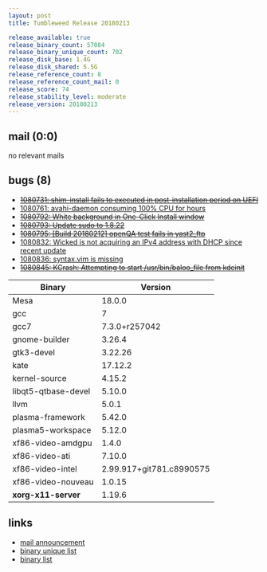 ```yaml
---
layout: post
title: Tumbleweed Release 20180213

release_available: true
release_binary_count: 57084
release_binary_unique_count: 702
release_disk_base: 1.4G
release_disk_shared: 5.5G
release_reference_count: 8
release_reference_count_mail: 0
release_score: 74
release_stability_level: moderate
release_version: 20180213
---
```


## mail (0:0)

no relevant mails

## bugs (8)

<!--more-->

- ~~[1080731: shim-install fails to executed in post-installation period on UEFI](https://bugzilla.opensuse.org/show_bug.cgi?id=1080731)~~
- [1080761: avahi-daemon consuming 100% CPU for hours](https://bugzilla.opensuse.org/show_bug.cgi?id=1080761)
- ~~[1080792: White background in One-Click Install window](https://bugzilla.opensuse.org/show_bug.cgi?id=1080792)~~
- ~~[1080793: Update sudo to 1.8.22](https://bugzilla.opensuse.org/show_bug.cgi?id=1080793)~~
- ~~[1080795: [Build 20180212] openQA test fails in yast2_ftp](https://bugzilla.opensuse.org/show_bug.cgi?id=1080795)~~
- [1080832: Wicked is not acquiring an IPv4 address with DHCP since recent update](https://bugzilla.opensuse.org/show_bug.cgi?id=1080832)
- [1080836: syntax.vim is missing](https://bugzilla.opensuse.org/show_bug.cgi?id=1080836)
- ~~[1080845: KCrash: Attempting to start /usr/bin/baloo_file from kdeinit](https://bugzilla.opensuse.org/show_bug.cgi?id=1080845)~~

Binary | Version
--- | ---
Mesa | 18.0.0
gcc | 7
gcc7 | 7.3.0+r257042
gnome-builder | 3.26.4
gtk3-devel | 3.22.26
kate | 17.12.2
kernel-source | 4.15.2
libqt5-qtbase-devel | 5.10.0
llvm | 5.0.1
plasma-framework | 5.42.0
plasma5-workspace | 5.12.0
xf86-video-amdgpu | 1.4.0
xf86-video-ati | 7.10.0
xf86-video-intel | 2.99.917+git781.c8990575
xf86-video-nouveau | 1.0.15
**xorg-x11-server** | 1.19.6

## links

- [mail announcement](https://lists.opensuse.org/opensuse-factory/2018-02/msg00521.html)
- [binary unique list](http://download.tumbleweed.boombatower.com/20180213/rpm.unique.list)
- [binary list](http://download.tumbleweed.boombatower.com/20180213/rpm.list)
